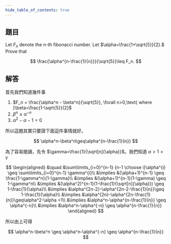 ```yaml
---
hide_table_of_contents: true
---
```

## 題目

Let $F_n$ denote the $n$-th fibonacci number. Let $\alpha=\frac{1+\sqrt{5}}{2}.$ Prove that 

$$
\frac{\alpha^{n-\frac{1}{n}}}{\sqrt{5}}\leq F_n.
$$

## 解答

首先我們知道幾件事

1. $F_n = \frac{\alpha^n - \beta^n}{\sqrt{5}}, \forall n>0,\text{ where }\beta=\frac{1-\sqrt{5}}{2}$
2. $\beta^n \leq \alpha^{-n}$
3. $\alpha^2 - \alpha - 1 = 0$

所以這題其實只要證下面這件事情就好。

$$
\alpha^n-\beta^n\geq\alpha^{n-\frac{1}{n}}
$$

為了容易閱讀，先令 $\gamma=\frac{1}{\sqrt[n]{\alpha}}$。我們知道 $\alpha>1>\gamma$

$$
\begin{aligned}
&\quad &\sum\limits_{i=0}^{n-1} {n-1 \choose i}\alpha^{i} \geq \sum\limits_{i=0}^{n-1} \gamma^{i}\\
&\implies &(\alpha+1)^{n-1} \geq \frac{1-\gamma^n}{1-\gamma}\\
&\implies &(\alpha+1)^{n-1}(1-\gamma) \geq 1-\gamma^n\\
&\implies &(\alpha^2)^{n-1}(1-\frac{1}{\sqrt[n]{\alpha}}) \geq 1-\frac{1}{\alpha}\\
&\implies &\alpha^{2n-2}-\alpha^{2n-2-\frac{1}{n}}\geq 1-\frac{1}{\alpha}\\
&\implies &\alpha^{2n}-\alpha^{2n-\frac{1}{n}}\geq\alpha^2-\alpha =1\\
&\implies &\alpha^n-\alpha^{n-\frac{1}{n}} \geq \alpha^{-n}\\
&\implies &\alpha^n-\alpha^{-n} \geq \alpha^{n-\frac{1}{n}}
\end{aligned}
$$

所以由上可得

$$
\alpha^n-\beta^n \geq \alpha^n-\alpha^{-n} \geq \alpha^{n-\frac{1}{n}}
$$